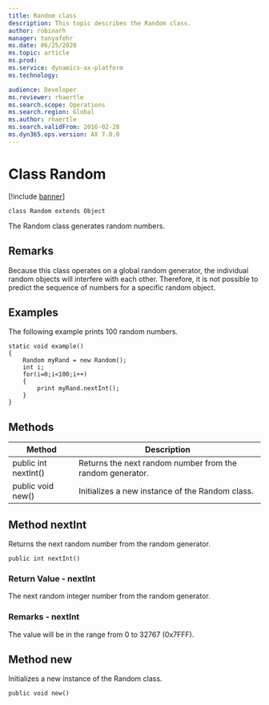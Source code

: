 ```yaml
---
title: Random class
description: This topic describes the Random class.
author: robinarh
manager: tonyafehr
ms.date: 06/25/2020
ms.topic: article
ms.prod: 
ms.service: dynamics-ax-platform
ms.technology: 

audience: Developer
ms.reviewer: rhaertle
ms.search.scope: Operations
ms.search.region: Global
ms.author: rhaertle
ms.search.validFrom: 2016-02-28
ms.dyn365.ops.version: AX 7.0.0
---
```


# Class Random

[!include [banner](../includes/banner.md)]


```xpp
class Random extends Object
```

The Random class generates random numbers.

## Remarks

Because this class operates on a global random generator, the individual random objects will interfere with each other. Therefore, it is not possible to predict the sequence of numbers for a specific random object.

## Examples

The following example prints 100 random numbers.

```xpp
static void example() 
{ 
    Random myRand = new Random(); 
    int i; 
    for(i=0;i<100;i++) 
    { 
        print myRand.nextInt(); 
    } 
}
```

## Methods

| Method               | Description                                               |
|----------------------|-----------------------------------------------------------|
| public int nextInt() | Returns the next random number from the random generator. |
| public void new()    | Initializes a new instance of the Random class.           |

## Method nextInt

Returns the next random number from the random generator.

```xpp
public int nextInt()
```

### Return Value - nextInt

The next random integer number from the random generator.

### Remarks - nextInt

The value will be in the range from 0 to 32767 (0x7FFF).

## Method new

Initializes a new instance of the Random class.

```xpp
public void new()
```

